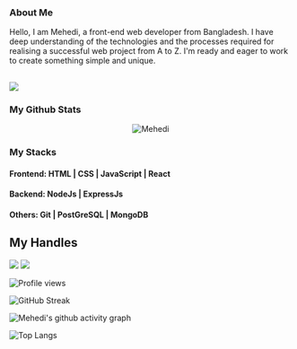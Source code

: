 ### About Me
Hello, I am Mehedi, a front-end web developer from Bangladesh. I have deep understanding of the technologies and the processes required for realising a successful web project from A to Z. I'm ready and eager to work to create something simple and unique.

## [<img src="https://img.shields.io/badge/Portfolio-lightgrey">](https://www.mehediprime.com)

### My Github Stats
<p align="center"> <img src="https://github-readme-stats.vercel.app/api?username=mehediprime&show_icons=true&count_private=true&theme=dark" alt="Mehedi" />

### My Stacks

#### Frontend:  HTML |  CSS | JavaScript | React

#### Backend: NodeJs | ExpressJs 

#### Others: Git | PostGreSQL | MongoDB

## My Handles
 [<img src="https://img.shields.io/badge/MehediPrime-151515?style=for-the-badge&logo=linkedin&logoColor=white">](https://www.linkedin.com/in/mehediprime/)
 [<img src="https://img.shields.io/badge/MehediPrime-151515?style=for-the-badge&logo=facebook&logoColor=white">](https://www.facebook.com/mehedi.primes/) 


![Profile views](https://gpvc.arturio.dev/mehediprime)
 
<!--  CONTRIBUTION AND STREAK BLOCK -->
![GitHub Streak](https://github-readme-streak-stats.herokuapp.com/?user=mehediprime&currStreakNum=2FD3EB&fire=pink&sideLabels=F00&theme=nightowl)
 
 <!-- ACTIVITY GRAPH TRACKER -->
![Mehedi's github activity graph](https://github-readme-activity-graph.cyclic.app/graph?username=MehediPrime)
 
 <!--  TOP LANGUAGES STATISTICS -->
 ![Top Langs](https://github-readme-stats.vercel.app/api/top-langs/?username=mehediprime&theme=dark&layout=compact&align=right&width=40%)
